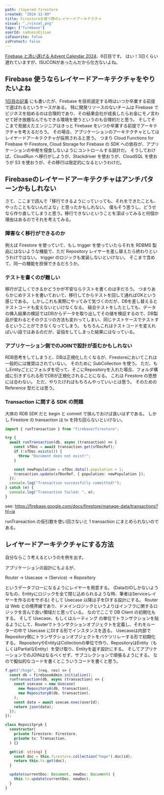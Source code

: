 ```yaml
---
path: /layered-firestore
created: "2024-12-09"
title: Firestoreを使う際のレイヤードアーキテクチャ
visual: "./visual.png"
tags: ["firebase"]
userId: sadnessOjisan
isFavorite: false
isProtect: false
---
```


[Firebase と添い遂げる Advent Calendar 2024](https://adventar.org/calendars/11050)、6日目です。
はい！3日くらい遅れていますが、ISUCONがあったんだから仕方ないよね。

## Firebase 使うならレイヤードアーキテクチャをやりたいよね

[1日目の記事](https://blog.ojisan.io/firebase-soitogeru/) にも書いたが、Firebase を技術選定する時はいつか卒業する前提で選ばれるというケースがある。
特に開発リソースのないチームは Firebase でビジネスを始めるのは合理的であり、その結果会社が成長したらお金にモノ言わせて好き放題なんでもできる環境を使うというのも合理的だと思う。
そしてそこまで見据えたエンジニアはきっと Firebase をいつか卒業する前提でアーキテクチャを考えるだろう。
その場合、アプリケーションのアーキテクチャとしてはレイヤードアーキテクチャが採用されると思う。
つまり Cloud Functions for Firebase や Firestore, Cloud Storage for Firebase の SDK への依存が、アプリケーションの中枢を侵食しないようにコントロールする設計だ。
そうしておけば、CloudRun へ移行がしようが、Stackdriver を使おうが、CloudSQL を使おうが S3 を使おうが、その移行は限定的になるというわけだ。

## Firebaseのレイヤードアーキテクチャはアンチパターンかもしれない

さて、ここまで読んで「移行できるようにっていっても、それをできたことも、やったこともないんだよな」と思ったかもしれない。
僕もそう思うし、どうせなら作り直してしまうと思う。移行できないということを深ぼってみると何個か理由はあるのでそれを考えてみる。

### 障害なく移行ができるのか

例えば Firestore を使っていて、もし trigger を使っていたらそれを RDBMS 製品にはないような機能で、ただ Repository レイヤーを差し替えたら終わりというわけではない。
trigger のロジックも実装しないといけない。
そこまで含めて、同一の機能を担保できるだろうか。

### テストを書くのが難しい

移行が正しくできるかどうかが不安ならテストを書くのは手だろう。
つまりあらかじめテストを書いておいて、移行してからテストを回して通ればOKという感じである。
しかしこれも実際にやってみて気づくのだが、DBを差し替えるとテストコードも変えないといけなくなる。
結合テストをしたとしても、データの挿入結果の検証ではDBからデータを取り出してその値を検証するので、DB製品が変わるとそのクエリの方法も変わってしまい、同じテストケースでテストするということができなくなってしまう。
もちろんこれはテストコードを変えればいい話ではあるのだが、妥協をしてしまった結果にはなっている。

### アプリケーション側でのJOINで設計が歪むかもしれない

RDB思考をしてしまうと、DBは正規化したくなるが、Firestoreにおいてこれは一般的には推奨はされていない。
そのために SubCollection を使う。
ただ、もしEntityごとにフォルダを切って、そこにRepositoryを入れた場合、フォルダ構成に引きずられる形でDBが正規化されることになる。
これは Firestore の思想には合わない。
ただ、やりたければもちろんやっていいとは思う。
そのための Reference 型だとは思う。

### Transaction に関する SDK の問題

大体の RDB SDK だと begin と commit で挟んでおけば良いはずである。
しかし Firestore の transaction は tx を持ち回らないといけない。

```ts
import { runTransaction } from "firebase/firestore";

try {
  await runTransaction(db, async (transaction) => {
    const sfDoc = await transaction.get(sfDocRef);
    if (!sfDoc.exists()) {
      throw "Document does not exist!";
    }

    const newPopulation = sfDoc.data().population + 1;
    transaction.update(sfDocRef, { population: newPopulation });
  });
  console.log("Transaction successfully committed!");
} catch (e) {
  console.log("Transaction failed: ", e);
}
```

see: https://firebase.google.com/docs/firestore/manage-data/transactions?hl=ja

runTransaction の仮引数を使い回さないと 1 transaction にまとめられないのである。

## レイヤードアーキテクチャにする方法

自分ならこう考えるというのを例を出す。

アプリケーションの設計にもよるが、

Router -> Usecase -> (Service) -> Repository

というデータフローになるようにレイヤーを用意する。
(DataのIOしかないようなもの、Entityにロジックを全て閉じ込められるような時、筆者はServiceレイヤーを作るのをサボる)
そして Usecase 以降は子をDIする設計にする。
Router は Web との境界線であり、ドメインロジックというよりはインフラに関するロジックを含んで良い領域だと思っている。
なのでここで DB Client の初期化もする。
そして Usecase、もしくはルーティング の単位でトランザクションを貼るようにして、Routerでトランザクションオブジェクトを定義し、それをルーターの中で Usecase にDIする形でインスタンスを造る。
Usecaseは内部でRepository側にトランザクションオブジェクトをバケツリレーする形で初期化する。
RepositoryやEntityはCollectionの単位で作り、RepositoryはEntity（もしくはPartialなEntity）を受け取り、Entityを返す設計にする。
そしてアプリケーションでのJOINはなるべくせず、サブコレクションで頑張るようにする。
なので擬似的なコードを書くとこういうコードを書くと思う。

```ts
f.get("/hoge", (req, res) => {
  const db = firebaseAdmin.initialize();
  runTransaction(db, async (transaction) => {
    const usecase = new Usecase(
      new RepositoryA(db, transaction),
      new RepositoryB(db, transaction),
    );
    const data = await usecae.exec(userId);
    return json(data);
  });
});

class RepositpryA {
  constructor(
    private firestore: Firestore,
    private tx: Transaction,
  ) {}

  get(id: string) {
    const doc = this.firestore.collection("hoge").doc(id);
    return this.tx.get(doc);
  }

  update(currentDoc: Document, newDoc: Document) {
    this.tx.update(currentDoc, newDoc);
  }
}
```
